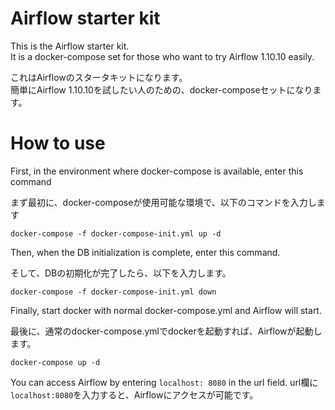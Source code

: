 # Airflow starter kit

This is the Airflow starter kit.  
It is a docker-compose set for those who want to try Airflow 1.10.10 easily.

これはAirflowのスタータキットになります。  
簡単にAirflow 1.10.10を試したい人のための、docker-composeセットになります。

# How to use

First, in the environment where docker-compose is available, enter this command

まず最初に、docker-composeが使用可能な環境で、以下のコマンドを入力します  

```
docker-compose -f docker-compose-init.yml up -d
```

Then, when the DB initialization is complete, enter this command.

そして、DBの初期化が完了したら、以下を入力します。

```
docker-compose -f docker-compose-init.yml down
```

Finally, start docker with normal docker-compose.yml and Airflow will start.

最後に、通常のdocker-compose.ymlでdockerを起動すれば、Airflowが起動します。

```
docker-compose up -d
```

You can access Airflow by entering `localhost: 8080` in the url field.
url欄に`localhost:8080`を入力すると、Airflowにアクセスが可能です。
